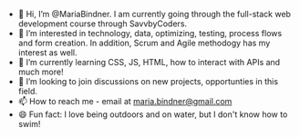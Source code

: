 - 👋 Hi, I’m @MariaBindner.  I am currently going through the full-stack web development course through SavvbyCoders.
- 👀 I’m interested in technology, data, optimizing, testing, process flows and form creation. In addition, Scrum and Agile methodogy has my interest as well.
- 🌱 I’m currently learning CSS, JS, HTML, how to interact with APIs and much more!
- 💞️ I’m looking to join discussions on new projects, opportunties in this field.
- 📫 How to reach me - email at maria.bindner@gmail.com
- 😄 Fun fact: I love being outdoors and on water, but I don't know how to swim!

<!---
MariaBindner/MariaBindner is a ✨ special ✨ repository because its `README.md` (this file) appears on your GitHub profile.
You can click the Preview link to take a look at your changes.
--->

